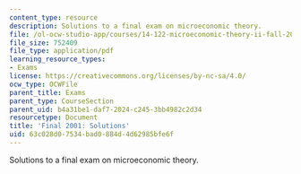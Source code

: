 ```yaml
---
content_type: resource
description: Solutions to a final exam on microeconomic theory.
file: /ol-ocw-studio-app/courses/14-122-microeconomic-theory-ii-fall-2002/63c028d07534bad0884d4d62985bfe6f_f2001s.pdf
file_size: 752409
file_type: application/pdf
learning_resource_types:
- Exams
license: https://creativecommons.org/licenses/by-nc-sa/4.0/
ocw_type: OCWFile
parent_title: Exams
parent_type: CourseSection
parent_uid: b4a31be1-daf7-2024-c245-3bb4982c2d34
resourcetype: Document
title: 'Final 2001: Solutions'
uid: 63c028d0-7534-bad0-884d-4d62985bfe6f
---
```

Solutions to a final exam on microeconomic theory.